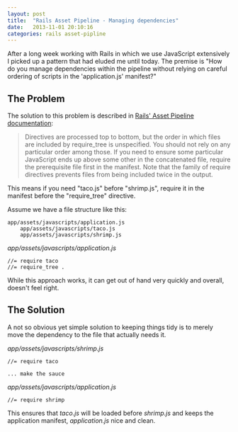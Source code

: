 ```yaml
---
layout: post
title:  "Rails Asset Pipeline - Managing dependencies"
date:   2013-11-01 20:10:16
categories: rails asset-pipline
---
```


After a long week working with Rails in which we use JavaScript extensively I picked up a pattern that had eluded me until today. The premise is "How do you manage dependencies within the pipeline without relying on careful ordering of scripts in the 'application.js' manifest?"

## The Problem

The solution to this problem is described in [Rails' Asset Pipeline documentation](http://guides.rubyonrails.org/asset_pipeline.html#manifest-files-and-directives):

> Directives are processed top to bottom, but the order in which files are included by require_tree is unspecified. You should not rely on any particular order among those. If you need to ensure some particular JavaScript ends up above some other in the concatenated file, require the prerequisite file first in the manifest. Note that the family of require directives prevents files from being included twice in the output.

This means if you need "taco.js" before "shrimp.js", require it in the manifest before the "require_tree" directive.

Assume we have a file structure like this:

    app/assets/javascripts/application.js
        app/assets/javascripts/taco.js
        app/assets/javascripts/shrimp.js

*app/assets/javascripts/application.js*

    //= require taco
    //= require_tree .

While this approach works, it can get out of hand very quickly and overall, doesn't feel right.

## The Solution

A not so obvious yet simple solution to keeping things tidy is to merely move the dependency to the file that actually needs it.

*app/assets/javascripts/shrimp.js*

    //= require taco
    
    ... make the sauce
    
*app/assets/javascripts/application.js*

    //= require shrimp
    
This ensures that *taco.js* will be loaded before *shrimp.js* and keeps the application manifest, *application.js* nice and clean.